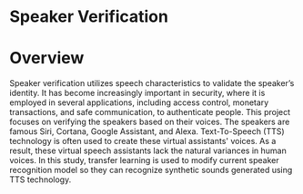 #                                             Speaker Verification 


# Overview

Speaker verification utilizes speech characteristics to validate the speaker’s identity. It has become increasingly important in security, where it is employed in several applications, including access control, monetary transactions, and safe communication, to authenticate people. This project focuses on verifying the speakers based on their voices. The speakers are famous Siri, Cortana, Google Assistant, and Alexa. Text-To-Speech (TTS) technology is often used to create these virtual assistants' voices. As a result, these virtual speech assistants lack the natural variances in human voices. In this study, transfer learning is used to modify current speaker recognition model so they can recognize synthetic sounds generated using TTS technology.












